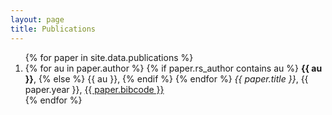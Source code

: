 ```yaml
---
layout: page
title: Publications
---
```


<!--- {% include publications.html %} --->
<ol>
  {% for paper in site.data.publications %}
  <li>
    {% for au in paper.author %}
      {% if paper.rs_author contains au %}
        <strong>{{ au }}</strong>,
      {% else %}
        {{ au }},
      {% endif %}
    {% endfor %}
    <em>{{ paper.title }}</em>, {{ paper.year }}, <a href="http://adsabs.harvard.edu/abs/{{ paper.bibcode }}">{{ paper.bibcode }}</a>
  </li>
  {% endfor %}
</ol>
